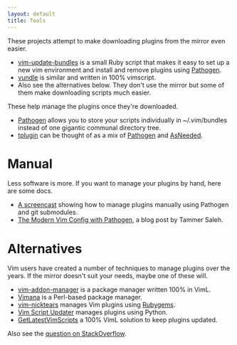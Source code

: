 ```yaml
---
layout: default
title: Tools
---
```


These projects attempt to make downloading plugins from the
mirror even easier.

 * [vim-update-bundles](http://github.com/bronson/vim-update-bundles)
   is a small Ruby script that makes it easy to set up a new vim
   environment and install and remove plugins using [Pathogen].
 * [vundle](http://github.com/gmarik/vundle) is similar and written
   in 100% vimscript.
 * Also see the alternatives below.  They don't use the mirror but
   some of them make downloading scripts much easier.

These help manage the plugins once they're downloaded.

 * [Pathogen] allows you to store your scripts individually in
   ~/.vim/bundles instead of one gigantic communal directory tree.
 * [tplugin](http://github.com/tomtom/tplugin_vim)
   can be thought of as a mix of [Pathogen] and
   [AsNeeded](http://github.com/vim-scripts/AsNeeded).

# Manual

Less software is more.  If you want to manage your plugins
by hand, here are some docs.

 * [A screencast](http://vimcasts.org/episodes/synchronizing-plugins-with-git-submodules-and-pathogen/)
   showing how to manage plugins manually using Pathogen and git submodules.
 * [The Modern Vim Config with Pathogen](http://tammersaleh.com/posts/the-modern-vim-config-with-pathogen),
   a blog post by Tammer Saleh.

# Alternatives

Vim users have created a number of techniques to manage plugins
over the years.  If the mirror doesn't suit your needs, maybe one of
these will.

 * [vim-addon-manager](http://github.com/MarcWeber/vim-addon-manager)
   is a package manager written 100% in VimL.
 * [Vimana](http://github.com/c9s/Vimana) is a Perl-based package manager.
 * [vim-nicktears](http://github.com/carllerche/vim-nicktears) manages
   Vim plugins using [Rubygems](http://rubygems.org/).
 * [Vim Script Updater](http://www.vim.org/scripts/script.php?script_id=3135)
   manages plugins using Python.
 * [GetLatestVimScripts](http://www.vim.org/scripts/script.php?script_id=642)
   a 100% VimL solution to keep plugins updated.

Also see the [question on StackOverflow](http://stackoverflow.com/questions/2458398/package-management-for-vim).

[Pathogen]:http://github.com/tpope/vim-pathogen

